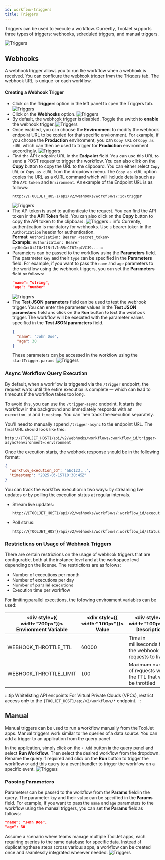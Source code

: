 ```yaml
---
id: workflow-triggers
title: Triggers
---
```


Triggers can be used to execute a workflow. Currently, ToolJet supports three types of triggers: webhooks, scheduled triggers, and manual triggers.

<img className="screenshot-full img-full" src="/img/workflows/triggers/triggers.png" alt="Triggers" />

## Webhooks

A webhook trigger allows you to run the workflow when a webhook is received. You can configure the webhook trigger from the Triggers tab. The webhook URL is unique for each workflow.

#### Creating a Webhook Trigger
- Click on the **Triggers** option in the left panel to open the Triggers tab.
  <img className="screenshot-full img-full img-full" src="/img/workflows/triggers/triggerbutton.png" alt="Triggers" />
- Click on the **Webhooks** option.
  <img className="screenshot-full img-full" src="/img/workflows/triggers/webhooks.png" alt="Triggers" />
- By default, the webhook trigger is disabled. Toggle the switch to **enable** the webhook trigger.
  <img className="screenshot-full img-full" src="/img/workflows/triggers/enable.png" alt="Triggers" />
- Once enabled, you can choose the **Environment** to modify the webhook endpoint URL to be copied for that specific environment. For example, if you choose the **Production** environment, you can `Copy URL` or `Copy as cURL` which can then be used to trigger for **Production** environment accordingly.
  <img className="screenshot-full img-full" src="/img/workflows/triggers/env.png" alt="Triggers" />
- Find the API endpoint URL in the **Endpoint** field. You can use this URL to send a POST request to trigger the workflow. You can also click on the **Copy** button to copy the URL to the clipboard. You can either select `Copy URL` or `Copy as cURL` from the dropdown menu. The `Copy as cURL` option copies the URL as a cURL command which will include details such as the `API token` and `Environment`. An example of the Endpoint URL is as follows:
  ```
  http://{TOOLJET_HOST}/api/v2/webhooks/workflows/:id/trigger
  ```
    <img className="screenshot-full img-full" src="/img/workflows/triggers/copy.png" alt="Triggers" />
- The API token is used to authenticate the request. You can find the API token in the **API Token** field. You can also click on the **Copy** button to copy the API token to the clipboard.
    <img className="screenshot-full img-full" src="/img/workflows/triggers/token.png" alt="Triggers" />
  :::info
  Currently, authentication is mandatory for webhooks. Use a bearer token in the `Authorization` header for authentication. <br/>
  **Format:**
  `Authorization: Bearer <secret_token>`<br/>
  **Example:**
  `Authorization: Bearer eyJhbGciOiJIUzI1NiIsInR5cCI6IkpXVCJ9...`
  :::
- Parameters can be passed to the workflow using the **Parameters** field. The parameter `key` and their `type` can be specified in the **Parameters** field. For example, if you want to pass the `name` and `age` parameters to the workflow using the webhook triggers, you can set the **Parameters** field as follows:
  ```json
  "name": "string",
  "age": "number"
  ```
    <img className="screenshot-full img-full" src="/img/workflows/triggers/params.png" alt="Triggers" />
- The **Test JSON parameters** field can be used to test the webhook trigger. You can enter the parameter values in the **Test JSON parameters** field and click on the **Run** button to test the webhook trigger. The workflow will be executed with the parameter values specified in the **Test JSON parameters** field.
  ```json
  {
    "name": "John Doe",
    "age": 30
  }
  ```
  These parameters can be accessed in the workflow using the `startTrigger.params`.
    <img className="screenshot-full img-full" src="/img/workflows/triggers/test.png" alt="Triggers" />

### Async Workflow Query Execution

By default, when a workflow is triggered via the `/trigger` endpoint, the request waits until the entire execution is complete — which can lead to timeouts if the workflow takes too long.

To avoid this, you can use the `/trigger-async` endpoint. It starts the workflow in the background and immediately responds with an `execution_id` and `timestamp`. You can then track the execution separately.

You'll need to manually append `/trigger-async` to the endpoint URL. The final URL should look like this:
```
http://{TOOLJET_HOST}/api/v2/webhooks/workflows/:workflow_id/trigger-async?environment=:environment
```

Once the execution starts, the webhook response should be in the following format:
```json
{
  "workflow_execution_id": "abc123...",
  "timestamp": "2025-05-15T10:30:45Z"
}
```

You can track the workflow execution in two ways: by streaming live updates or by polling the execution status at regular intervals.
- Stream live updates:
  ```
  http://{TOOLJET_HOST}/api/v2/webhooks/workflows/:workflow_id/execution/:execution_id/stream
  ```
- Poll status:
  ```
  http://{TOOLJET_HOST}/api/v2/webhooks/workflows/:workflow_id/status/:execution_id
  ```


### Restrictions on Usage of Webhook Triggers

There are certain restrictions on the usage of webhook triggers that are configurable, both at the instance level and at the workspace level depending on the license. The restrictions are as follows:

- Number of executions per month
- Number of executions per day
- Number of parallel executions
- Execution time per workflow

For limiting parallel executions, the following environment variables can be used:

| <div style={{ width:"200px"}}> Environment Variable </div> | <div style={{ width:"100px"}}> Value </div> | <div style={{ width:"100px"}}> Description </div> |
| -------------------- | ----- | ----------- |
| WEBHOOK_THROTTLE_TTL | 60000 | Time in milliseconds for the webhook requests to live |
| WEBHOOK_THROTTLE_LIMIT | 100 | Maximum number of requests within the TTL that will be throttled |

:::tip Whitelisting API endpoints
For Virtual Private Clouds (VPCs), restrict access only to the `{TOOLJET_HOST}/api/v2/workflows/*` endpoint.
:::

## Manual

Manual triggers can be used to run a workflow manually from the ToolJet apps. Manual triggers work similar to the queries of a data source. You can add a trigger to an application from the query panel. 

In the application, simply click on the `+ Add` button in the query panel and select **Run Workflow**. Then select the desired workflow from the dropdown. Rename the query if required and click on the **Run** button to trigger the workflow or add this query to a event handler to trigger the workflow on a specific event.
  <img className="screenshot-full img-full" src="/img/workflows/triggers/workflowdrop.png" alt="Triggers" />

### Passing Parameters

Parameters can be passed to the workflow from the **Params** field in the query. The parameter `key` and their `value` can be specified in the **Params** field. For example, if you want to pass the `name` and `age` parameters to the workflow using the manual triggers, you can set the **Params** field as follows:

```json
"name": "John Doe",
"age": 30
```

Assume a scenario where teams manage multiple ToolJet apps, each requiring queries to the same database for specific data. Instead of duplicating these steps across various apps, a workflow can be created once and seamlessly integrated wherever needed.
  <img className="screenshot-full img-full" src="/img/workflows/triggers/paramui.png" alt="Triggers" />
